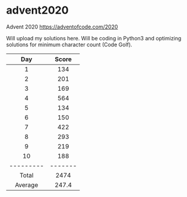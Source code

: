 # advent2020
Advent 2020 https://adventofcode.com/2020

Will upload my solutions here.
Will be coding in Python3 and optimizing solutions for minimum character count (Code Golf).

|Day|Score|
|:-:|:-:|
|1|134|
|2|201|
|3|169|
|4|564|
|5|134|
|6|150|
|7|422|
|8|293|
|9|219|
|10|188|
|---------|-------|
| Total | 2474|
| Average | 247.4|
